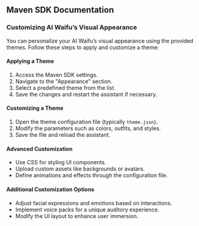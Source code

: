 ## Maven SDK Documentation

### Customizing AI Waifu’s Visual Appearance

You can personalize your AI Waifu’s visual appearance using the provided themes. Follow these steps to apply and customize a theme:

#### Applying a Theme

1. Access the Maven SDK settings.
2. Navigate to the "Appearance" section.
3. Select a predefined theme from the list.
4. Save the changes and restart the assistant if necessary.

#### Customizing a Theme

1. Open the theme configuration file (typically `theme.json`).
2. Modify the parameters such as colors, outfits, and styles.
3. Save the file and reload the assistant.

#### Advanced Customization

* Use CSS for styling UI components.
* Upload custom assets like backgrounds or avatars.
* Define animations and effects through the configuration file.

#### Additional Customization Options

* Adjust facial expressions and emotions based on interactions.
* Implement voice packs for a unique auditory experience.
* Modify the UI layout to enhance user immersion.

